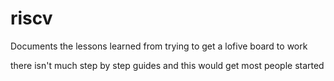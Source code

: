# riscv

Documents the lessons learned from trying to get a lofive board to work

there isn't much step by step guides and this would get most people started
